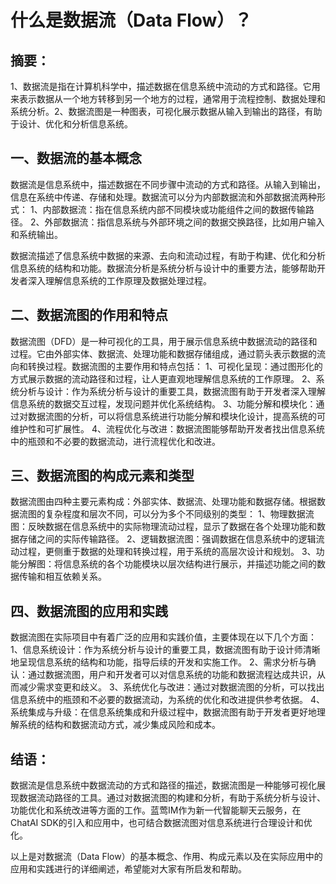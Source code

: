# 什么是数据流（Data Flow）？

## 摘要：

1、数据流是指在计算机科学中，描述数据在信息系统中流动的方式和路径。它用来表示数据从一个地方转移到另一个地方的过程，通常用于流程控制、数据处理和系统分析。2、数据流图是一种图表，可视化展示数据从输入到输出的路径，有助于设计、优化和分析信息系统。

## 一、数据流的基本概念

数据流是信息系统中，描述数据在不同步骤中流动的方式和路径。从输入到输出，信息在系统中传递、存储和处理。数据流可以分为内部数据流和外部数据流两种形式：
1、内部数据流：指在信息系统内部不同模块或功能组件之间的数据传输路径。
2、外部数据流：指信息系统与外部环境之间的数据交换路径，比如用户输入和系统输出。

数据流描述了信息系统中数据的来源、去向和流动过程，有助于构建、优化和分析信息系统的结构和功能。数据流分析是系统分析与设计中的重要方法，能够帮助开发者深入理解信息系统的工作原理及数据处理过程。

## 二、数据流图的作用和特点

数据流图（DFD）是一种可视化的工具，用于展示信息系统中数据流动的路径和过程。它由外部实体、数据流、处理功能和数据存储组成，通过箭头表示数据的流向和转换过程。数据流图的主要作用和特点包括：
1、可视化呈现：通过图形化的方式展示数据的流动路径和过程，让人更直观地理解信息系统的工作原理。
2、系统分析与设计：作为系统分析与设计的重要工具，数据流图有助于开发者深入理解信息系统的数据交互过程，发现问题并优化系统结构。
3、功能分解和模块化：通过对数据流图的分析，可以将信息系统进行功能分解和模块化设计，提高系统的可维护性和可扩展性。
4、流程优化与改进：数据流图能够帮助开发者找出信息系统中的瓶颈和不必要的数据流动，进行流程优化和改进。

## 三、数据流图的构成元素和类型

数据流图由四种主要元素构成：外部实体、数据流、处理功能和数据存储。根据数据流图的复杂程度和层次不同，可以分为多个不同级别的类型：
1、物理数据流图：反映数据在信息系统中的实际物理流动过程，显示了数据在各个处理功能和数据存储之间的实际传输路径。
2、逻辑数据流图：强调数据在信息系统中的逻辑流动过程，更侧重于数据的处理和转换过程，用于系统的高层次设计和规划。
3、功能分解图：将信息系统的各个功能模块以层次结构进行展示，并描述功能之间的数据传输和相互依赖关系。

## 四、数据流图的应用和实践

数据流图在实际项目中有着广泛的应用和实践价值，主要体现在以下几个方面：
1、信息系统设计：作为系统分析与设计的重要工具，数据流图有助于设计师清晰地呈现信息系统的结构和功能，指导后续的开发和实施工作。
2、需求分析与确认：通过数据流图，用户和开发者可以对信息系统的功能和数据流程达成共识，从而减少需求变更和歧义。
3、系统优化与改进：通过对数据流图的分析，可以找出信息系统中的瓶颈和不必要的数据流动，为系统的优化和改进提供参考依据。
4、系统集成与升级：在信息系统集成和升级过程中，数据流图有助于开发者更好地理解系统的结构和数据流动方式，减少集成风险和成本。

## 结语：

数据流是信息系统中数据流动的方式和路径的描述，数据流图是一种能够可视化展现数据流动路径的工具。通过对数据流图的构建和分析，有助于系统分析与设计、功能优化和系统改进等方面的工作。蓝莺IM作为新一代智能聊天云服务，在ChatAI SDK的引入和应用中，也可结合数据流图对信息系统进行合理设计和优化。

以上是对数据流（Data Flow）的基本概念、作用、构成元素以及在实际应用中的应用和实践进行的详细阐述，希望能对大家有所启发和帮助。
